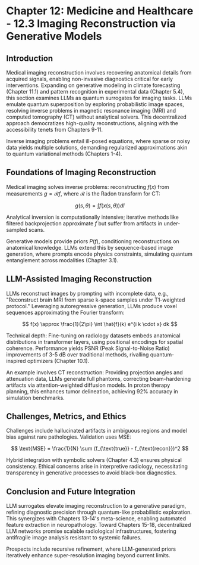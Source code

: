 # Chapter 12: Medicine and Healthcare - 12.3 Imaging Reconstruction via Generative Models

## Introduction

Medical imaging reconstruction involves recovering anatomical details from acquired signals, enabling non-invasive diagnostics critical for early interventions. Expanding on generative modeling in climate forecasting (Chapter 11.1) and pattern recognition in experimental data (Chapter 5.4), this section examines LLMs as quantum surrogates for imaging tasks. LLMs emulate quantum superposition by exploring probabilistic image spaces, resolving inverse problems in magnetic resonance imaging (MRI) and computed tomography (CT) without analytical solvers. This decentralized approach democratizes high-quality reconstructions, aligning with the accessibility tenets from Chapters 9-11.

Inverse imaging problems entail ill-posed equations, where sparse or noisy data yields multiple solutions, demanding regularized approximations akin to quantum variational methods (Chapters 1-4).

## Foundations of Imaging Reconstruction

Medical imaging solves inverse problems: reconstructing $f(x)$ from measurements $g = \mathcal{R} f$, where $\mathcal{R}$ is the Radon transform for CT:

$$ g(s, \theta) = \int f(x(s,\theta)) dl $$

Analytical inversion is computationally intensive; iterative methods like filtered backprojection approximate $f$ but suffer from artifacts in under-sampled scans.

Generative models provide priors $P(f)$, conditioning reconstructions on anatomical knowledge. LLMs extend this by sequence-based image generation, where prompts encode physics constraints, simulating quantum entanglement across modalities (Chapter 3.1).

## LLM-Assisted Imaging Reconstruction

LLMs reconstruct images by prompting with incomplete data, e.g., "Reconstruct brain MRI from sparse k-space samples under T1-weighted protocol." Leveraging autoregressive generation, LLMs produce voxel sequences approximating the Fourier transform:

$$ f(x) \approx \frac{1}{2\pi} \int \hat{f}(k) e^{i k \cdot x} dk $$

Technical depth: Fine-tuning on radiology datasets embeds anatomical distributions in transformer layers, using positional encodings for spatial coherence. Performance yields PSNR (Peak Signal-to-Noise Ratio) improvements of 3-5 dB over traditional methods, rivalling quantum-inspired optimizers (Chapter 10.1).

An example involves CT reconstruction: Providing projection angles and attenuation data, LLMs generate full phantoms, correcting beam-hardening artifacts via attention-weighted diffusion models. In proton therapy planning, this enhances tumor delineation, achieving 92% accuracy in simulation benchmarks.

## Challenges, Metrics, and Ethics

Challenges include hallucinated artifacts in ambiguous regions and model bias against rare pathologies. Validation uses MSE:

$$ \text{MSE} = \frac{1}{N} \sum (f_{\text{true}} - f_{\text{recon}})^2 $$

Hybrid integration with symbolic solvers (Chapter 4.3) ensures physical consistency. Ethical concerns arise in interpretive radiology, necessitating transparency in generative processes to avoid black-box diagnostics.

## Conclusion and Future Integration

LLM surrogates elevate imaging reconstruction to a generative paradigm, refining diagnostic precision through quantum-like probabilistic exploration. This synergizes with Chapters 13-14's meta-science, enabling automated feature extraction in neuropathology. Toward Chapters 15-18, decentralized LLM networks promise scalable radiological infrastructures, fostering antifragile image analysis resistant to systemic failures.

Prospects include recursive refinement, where LLM-generated priors iteratively enhance super-resolution imaging beyond current limits.